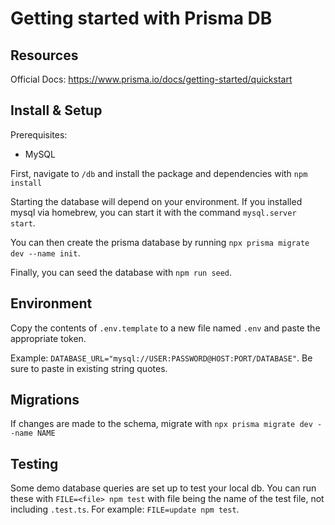 # Getting started with Prisma DB

## Resources

Official Docs: https://www.prisma.io/docs/getting-started/quickstart

## Install & Setup

Prerequisites:

- MySQL

First, navigate to `/db` and install the package and dependencies with `npm install`

Starting the database will depend on your environment. If you installed mysql via homebrew, you can start it with the command `mysql.server start`.

You can then create the prisma database by running `npx prisma migrate dev --name init`.

Finally, you can seed the database with `npm run seed`.

## Environment 

Copy the contents of `.env.template` to a new file named `.env` and paste the appropriate token.

Example: `DATABASE_URL="mysql://USER:PASSWORD@HOST:PORT/DATABASE"`. Be sure to paste in existing string quotes.

## Migrations

If changes are made to the schema, migrate with `npx prisma migrate dev --name NAME`

## Testing

Some demo database queries are set up to test your local db. You can run these with `FILE=<file> npm test` with file being the name of the test file, not including `.test.ts`. For example: `FILE=update npm test`.

